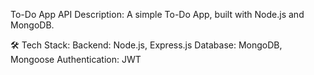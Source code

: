 To-Do App API
 Description:
A simple To-Do App, built with Node.js and MongoDB.

🛠️ Tech Stack:
Backend: Node.js, Express.js
Database: MongoDB, Mongoose
Authentication: JWT
